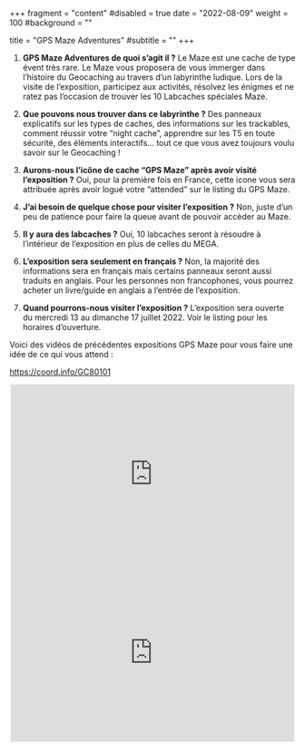 +++
fragment = "content"
#disabled = true
date = "2022-08-09"
weight = 100
#background = ""

title = "GPS Maze Adventures"
#subtitle = ""
+++

1. **GPS Maze Adventures de quoi s’agit il ?** Le Maze est une cache de type évent très rare. Le Maze vous proposera de vous immerger dans l’histoire du Geocaching au travers d’un labyrinthe ludique. Lors de la visite de l’exposition, participez aux activités, résolvez les énigmes et ne ratez pas l’occasion de trouver les 10 Labcaches spéciales Maze.

2. **Que pouvons nous trouver dans ce labyrinthe ?** Des panneaux explicatifs sur les types de caches, des informations sur les trackables, comment réussir votre “night cache”, apprendre sur les T5 en toute sécurité, des éléments interactifs… tout ce que vous avez toujours voulu savoir sur le Geocaching !

3. **Aurons-nous l’icône de cache “GPS Maze” après avoir visité l’exposition ?** Oui, pour la première fois en France, cette icone vous sera attribuée après avoir logué votre “attended” sur le listing du GPS Maze.

4. **J’ai besoin de quelque chose pour visiter l’exposition ?** Non, juste d’un peu de patience pour faire la queue avant de pouvoir accèder au Maze.

5. **Il y aura des labcaches ?** Oui, 10 labcaches seront à résoudre à l’intérieur de l’exposition en plus de celles du MEGA.

6. **L’exposition sera seulement en français ?** Non, la majorité des informations sera en français mais certains panneaux seront aussi traduits en anglais. Pour les personnes non francophones, vous pourrez acheter un livre/guide en anglais a l’entrée de l’exposition.

7. **Quand pourrons-nous visiter l’exposition ?** L’exposition sera ouverte du mercredi 13 au dimanche 17 juillet 2022. Voir le listing pour les horaires d’ouverture.

Voici des vidéos de précédentes expositions GPS Maze pour vous faire une idée de ce qui vous attend :

https://coord.info/GC80101

<center>
<iframe width="500" height="315" src="https://www.youtube.com/embed/auT8y---VDY" title="YouTube video player" frameborder="0" allow="accelerometer; autoplay; clipboard-write; encrypted-media; gyroscope; picture-in-picture; web-share" allowfullscreen></iframe>

<iframe width="500" height="315" src="https://www.youtube.com/embed/0jGWvtAPwr0?start=182" title="YouTube video player" frameborder="0" allow="accelerometer; autoplay; clipboard-write; encrypted-media; gyroscope; picture-in-picture; web-share" allowfullscreen></iframe>
</center>